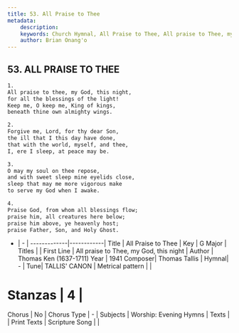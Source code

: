 ```yaml
---
title: 53. All Praise to Thee
metadata:
    description: 
    keywords: Church Hymnal, All Praise to Thee, All praise to Thee, my God, this night, 
    author: Brian Onang'o
---
```



## 53. ALL PRAISE TO THEE

```txt
1.
All praise to thee, my God, this night,
for all the blessings of the light!
Keep me, O keep me, King of kings,
beneath thine own almighty wings.

2.
Forgive me, Lord, for thy dear Son,
the ill that I this day have done,
that with the world, myself, and thee,
I, ere I sleep, at peace may be.

3.
O may my soul on thee repose,
and with sweet sleep mine eyelids close,
sleep that may me more vigorous make
to serve my God when I awake.

4.
Praise God, from whom all blessings flow;
praise him, all creatures here below;
praise him above, ye heavenly host;
praise Father, Son, and Holy Ghost.

```

- |   -  |
-------------|------------|
Title | All Praise to Thee |
Key | G Major |
Titles |  |
First Line | All praise to Thee, my God, this night |
Author | Thomas Ken (1637-1711)
Year | 1941
Composer| Thomas Tallis |
Hymnal|  - |
Tune| TALLIS&#039; CANON |
Metrical pattern | |
# Stanzas | 4 |
Chorus | No |
Chorus Type | - |
Subjects | Worship: Evening Hymns |
Texts |  |
Print Texts | 
Scripture Song |  |
  
